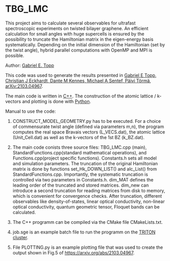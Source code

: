 # TBG_LMC
This project aims to calculate several observables for ultrafast spectroscopic experiments on twisted bilayer graphene. An efficient calculation for small angles with huge supercells is ensured by the possibility to truncate the Hamiltonian matrix in the eigen-energy basis systematically. Depending on the initial dimension of the Hamiltonian (set by the twist angle), hybrid parallel computations with OpenMP and MPI is possible. 

Author:
    [Gabriel E. Topp](fizztopp@gmail.com)

This code was used to generate the results presented in [Gabriel E Topp, Christian J Eckhardt, Dante M Kennes, Michael A Sentef, Päivi Törmä, arXiv:2103.04967](https://arxiv.org/abs/2103.04967).

The main code is written in [C++](https://isocpp.org/). The construction of the atomic lattice / k-vectors and plotting is done with [Python](https://www.python.org/).

Manual to use the code:

1) CONSTRUCT_MODEL_GEOMETRY.py has to be executed. For a choice of commensurate twist angle (defined via parameters m,n), the program computes the real space Bravais vectors (L_VECS.dat), the atomic lattice (Unit_Cell.dat) as well as the k-vectors of the 1st BZ (k_BZ.dat).

2) The main code conists three source files: TBG_LMC.cpp (main), StandardFunctions.cpp(standard mathematical operations), and Functions.cpp(project specific functions). Constants.h sets all model and simulation parameters.
   The truncation of the original Hamiltonian matrix is done by functions set_Hk_DOWN_LIST() and alc_List() from  StandardFunctions.cpp. Importantly, the systematic truncation is controlled via two parameters in Constants.h. dim_MAT defines the leading order of the truncated and stored matrices. dim_new can introduce a second truncation for reading matrices from disk to memory, which is convenient for convergence checks. 
   After truncation, different observables like density-of-states, linear optical conductivity, non-linear optical conductivity, quantum geometric tensor, Floquet bands can be calculated.
   
3) The C++ programm can be compiled via the CMake file CMakeLists.txt.

4) job.sge is an example batch file to run the programm on the [TRITON cluster](https://scicomp.aalto.fi/triton/).

4) File PLOTTING.py is an example plotting file that was used to create the output shown in Fig.5 of https://arxiv.org/abs/2103.04967.
